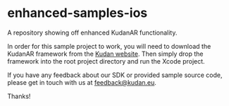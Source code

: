 # enhanced-samples-ios
A repository showing off enhanced KudanAR functionality.  

In order for this sample project to work, you will need to download the KudanAR framework from the [Kudan website](https://www.kudan.eu/download-sdk/). Then simply drop the framework into the root project directory and run the Xcode project.

If you have any feedback about our SDK or provided sample source code, please get in touch with us at feedback@kudan.eu.  

Thanks!
